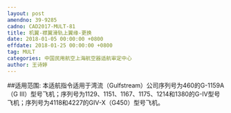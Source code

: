 ```yaml
---
layout: post
amendno: 39-9285
cadno: CAD2017-MULT-81
title: 机翼-襟翼滑轨上翼缘-更换
date: 2018-01-05 00:00:00 +0800
effdate: 2018-01-25 00:00:00 +0800
tag: MULT
categories: 中国民用航空上海航空器适航审定中心
author: 王诗婷
---
```


##适用范围:
本适航指令适用于湾流（Gulfstream）公司序列号为460的G-1159A（G Ⅲ）型号飞机；序列号为1129、1151、1167、1175、1214和1380的G-IV型号飞机；序列号为4118和4227的GIV-X（G450）型号飞机。

